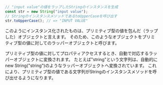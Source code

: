 ```JavaScript
// "input value"の値をラップしたStringのインスタンスを生成
const str = new String("input value");
// StringのインスタンスメソッドであるtoUpperCaseを呼び出す
str.toUpperCase(); // => "INPUT VALUE"
```

このようにインスタンス化されたものは、プリミティブ型の値を包んだ（ラップした）オブジェクトと言えます。 そのため、このようなオブジェクトをプリミティブ型の値に対してのラッパーオブジェクトと呼びます。

プリミティブ型の値に対してプロパティアクセスするとき、自動で対応するラッパーオブジェクトに変換されます。 たとえば"string"という文字列は、自動的にnew String("string")のようなラッパーオブジェクトへ変換されています。 これにより、プリミティブ型の値である文字列がStringのインスタンスメソッドを呼び出せるようになります。

